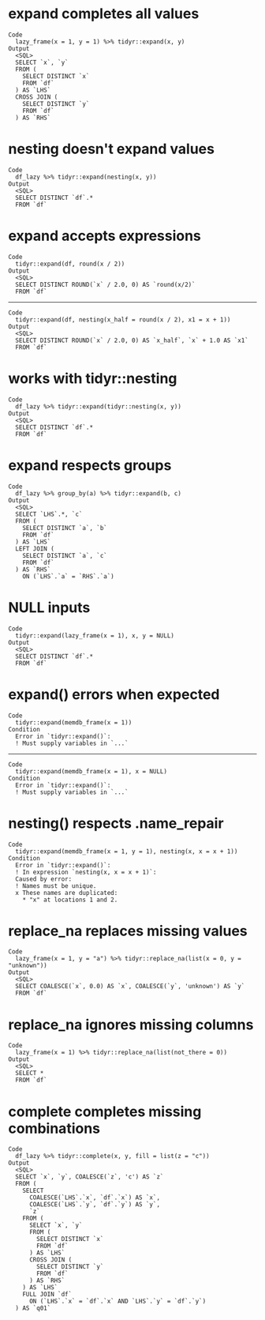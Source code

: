 # expand completes all values

    Code
      lazy_frame(x = 1, y = 1) %>% tidyr::expand(x, y)
    Output
      <SQL>
      SELECT `x`, `y`
      FROM (
        SELECT DISTINCT `x`
        FROM `df`
      ) AS `LHS`
      CROSS JOIN (
        SELECT DISTINCT `y`
        FROM `df`
      ) AS `RHS`

# nesting doesn't expand values

    Code
      df_lazy %>% tidyr::expand(nesting(x, y))
    Output
      <SQL>
      SELECT DISTINCT `df`.*
      FROM `df`

# expand accepts expressions

    Code
      tidyr::expand(df, round(x / 2))
    Output
      <SQL>
      SELECT DISTINCT ROUND(`x` / 2.0, 0) AS `round(x/2)`
      FROM `df`

---

    Code
      tidyr::expand(df, nesting(x_half = round(x / 2), x1 = x + 1))
    Output
      <SQL>
      SELECT DISTINCT ROUND(`x` / 2.0, 0) AS `x_half`, `x` + 1.0 AS `x1`
      FROM `df`

# works with tidyr::nesting

    Code
      df_lazy %>% tidyr::expand(tidyr::nesting(x, y))
    Output
      <SQL>
      SELECT DISTINCT `df`.*
      FROM `df`

# expand respects groups

    Code
      df_lazy %>% group_by(a) %>% tidyr::expand(b, c)
    Output
      <SQL>
      SELECT `LHS`.*, `c`
      FROM (
        SELECT DISTINCT `a`, `b`
        FROM `df`
      ) AS `LHS`
      LEFT JOIN (
        SELECT DISTINCT `a`, `c`
        FROM `df`
      ) AS `RHS`
        ON (`LHS`.`a` = `RHS`.`a`)

# NULL inputs

    Code
      tidyr::expand(lazy_frame(x = 1), x, y = NULL)
    Output
      <SQL>
      SELECT DISTINCT `df`.*
      FROM `df`

# expand() errors when expected

    Code
      tidyr::expand(memdb_frame(x = 1))
    Condition
      Error in `tidyr::expand()`:
      ! Must supply variables in `...`

---

    Code
      tidyr::expand(memdb_frame(x = 1), x = NULL)
    Condition
      Error in `tidyr::expand()`:
      ! Must supply variables in `...`

# nesting() respects .name_repair

    Code
      tidyr::expand(memdb_frame(x = 1, y = 1), nesting(x, x = x + 1))
    Condition
      Error in `tidyr::expand()`:
      ! In expression `nesting(x, x = x + 1)`:
      Caused by error:
      ! Names must be unique.
      x These names are duplicated:
        * "x" at locations 1 and 2.

# replace_na replaces missing values

    Code
      lazy_frame(x = 1, y = "a") %>% tidyr::replace_na(list(x = 0, y = "unknown"))
    Output
      <SQL>
      SELECT COALESCE(`x`, 0.0) AS `x`, COALESCE(`y`, 'unknown') AS `y`
      FROM `df`

# replace_na ignores missing columns

    Code
      lazy_frame(x = 1) %>% tidyr::replace_na(list(not_there = 0))
    Output
      <SQL>
      SELECT *
      FROM `df`

# complete completes missing combinations

    Code
      df_lazy %>% tidyr::complete(x, y, fill = list(z = "c"))
    Output
      <SQL>
      SELECT `x`, `y`, COALESCE(`z`, 'c') AS `z`
      FROM (
        SELECT
          COALESCE(`LHS`.`x`, `df`.`x`) AS `x`,
          COALESCE(`LHS`.`y`, `df`.`y`) AS `y`,
          `z`
        FROM (
          SELECT `x`, `y`
          FROM (
            SELECT DISTINCT `x`
            FROM `df`
          ) AS `LHS`
          CROSS JOIN (
            SELECT DISTINCT `y`
            FROM `df`
          ) AS `RHS`
        ) AS `LHS`
        FULL JOIN `df`
          ON (`LHS`.`x` = `df`.`x` AND `LHS`.`y` = `df`.`y`)
      ) AS `q01`

